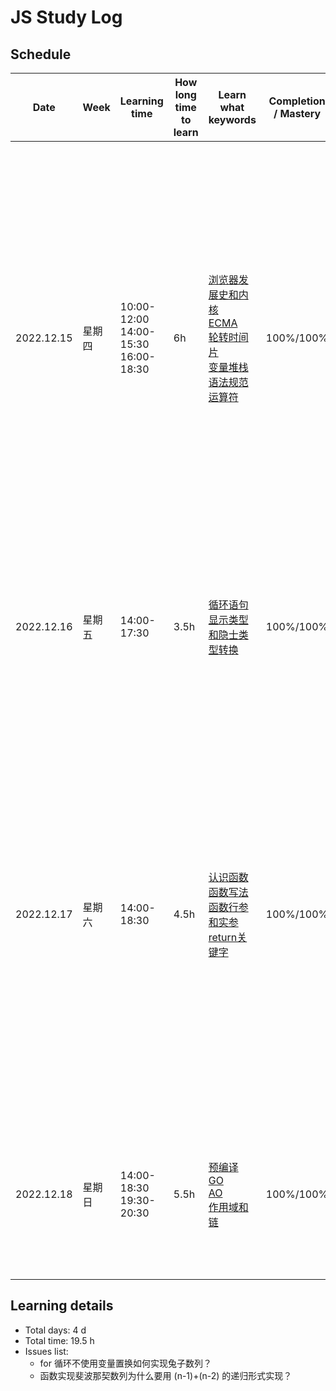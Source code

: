 # JS Study Log

## Schedule

<table>
    <thead align="center">
        <tr>
            <th>Date</th>
            <th width="80">Week</th>
            <th width="120">Learning time</th>
            <th width="80">How long time to learn</th>
            <th width="140">Learn what keywords</th>
            <th width="80">Completion / Mastery</th>
            <th>What you learned</th>
        </tr>
    </thead>
    <tbody>
        <tr>
            <td>2022.12.15</td>
            <td>星期四</td>
            <td>
              <span>10:00-12:00</span>
              <span>14:00-15:30</span>
              <span>16:00-18:30</span>
            </td>
            <td>6h</td>
            <td>
              <a href="https://github.com/lxmob/blog/blob/main/js%2B%2B/base/01_browser.html">浏览器发展史和内核</a><br />
              <a href="https://github.com/lxmob/blog/blob/main/js%2B%2B/base/02_ECMA.html">ECMA</a><br />
              <a href="https://github.com/lxmob/blog/blob/main/js%2B%2B/base/02_ECMA.html">轮转时间片</a><br />
              <a href="https://github.com/lxmob/blog/blob/main/js%2B%2B/base/03_js.syntax.html">变量堆栈</a><br />
              <a href="https://github.com/lxmob/blog/blob/main/js%2B%2B/base/03_js.syntax.html">语法规范运算符</a>
            </td>
            <td>100%/100%</td>
            <td>
              <span>1、浏览器的历史发展过程</span><br />
              <span>2、五大主流浏览器的内核</span><br />
              <span>3、ecma组织标准</span><br />
              <span>4、编译型语言和解释型语言的区别</span><br />
              <span>5、js引擎是单线程，通过轮转时间片可以模拟多线程</span><br />
              <span>6、变量和基本数据类型引用数据类型，两者区别</span><br />
              <span>7、js语法规范运算符条件分支语句</span>
            </td>
        </tr>
         <tr>
            <td>2022.12.16</td>
            <td>星期五</td>
            <td>
              <span>14:00-17:30</span>
            </td>
            <td>3.5h</td>
            <td>
              <a href="https://github.com/lxmob/blog/blob/main/js%2B%2B/base/04_for.html">循环语句</a><br />
              <a href="https://github.com/lxmob/blog/blob/main/js%2B%2B/base/05_type.convert.html">显示类型和隐士类型转换</a>
            </td>
            <td>100%/100%</td>
            <td>
              <span>1、for循环求n的质数</span><br />
              <span>2、for循环求n的兔子数列</span><br />
              <span>3、for循环水仙花数</span><br />
              <span>4、for循环99乘法表</span><br />
              <span>5、显示类型转换和隐士类型转换</span>
            </td>
        </tr>
        <tr>
            <td>2022.12.17</td>
            <td>星期六</td>
            <td>
              <span>14:00-18:30</span>
            </td>
            <td>4.5h</td>
            <td>
              <a href="https://github.com/lxmob/blog/blob/main/js%2B%2B/function/01_fn.html">认识函数</a><br />
              <a href="https://github.com/lxmob/blog/blob/main/js%2B%2B/function/01_fn.html">函数写法</a><br />
              <a href="https://github.com/lxmob/blog/blob/main/js%2B%2B/function/01_fn.html">函数行参和实参</a><br />
              <a href="https://github.com/lxmob/blog/blob/main/js%2B%2B/function/01_fn.html">return关键字</a>
            </td>
            <td>100%/100%</td>
            <td>
              <span>1、函数用来封装一个固定功能的代码块或程序</span><br />
              <span>2、函数形参和实参的区别，堆栈内存以及映射关系，可通过arguments和函数名.length分别获取实参和形参列表</span><br />
              <span>3、使用函数实现一个数的阶乘</span><br />
              <span>4、使用函数实现接收一个n，算出斐波那契数列的第n位</span>
            </td>
        </tr>
        <tr>
            <td>2022.12.18</td>
            <td>星期日</td>
            <td>
              <span>14:00-18:30</span><br />
              <span>19:30-20:30</span>
            </td>
            <td>5.5h</td>
            <td>
              <a href="https://github.com/lxmob/blog/blob/main/js%2B%2B/function/02_precompile.html">预编译</a><br />
              <a href="https://github.com/lxmob/blog/blob/main/js%2B%2B/function/02_precompile.html">GO</a><br />
              <a href="https://github.com/lxmob/blog/blob/main/js%2B%2B/function/02_precompile.html">AO</a><br />
              <a href="https://github.com/lxmob/blog/blob/main/js%2B%2B/function/03_scope.html">作用域和链</a>
            </td>
            <td>100%/100%</td>
            <td>
              <span>1、认识预编译</span><br />
              <span>2、GO对象的创建过程</span><br />
              <span>3、AO对象的创建过程</span><br />
              <span>4、作用域和作用域链形成的过程</span>
            </td>
        </tr>
    </tbody>
</table>

## Learning details

- Total days: 4 d
- Total time: 19.5 h
- Issues list:
  - for 循环不使用变量置换如何实现兔子数列？
  - 函数实现斐波那契数列为什么要用 (n-1)+(n-2) 的递归形式实现？
